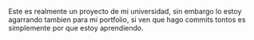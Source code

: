 Este es realmente un proyecto de mi universidad, sin embargo lo estoy agarrando tambien para mi portfolio, si ven que hago commits tontos es simplemente por que estoy aprendiendo.
